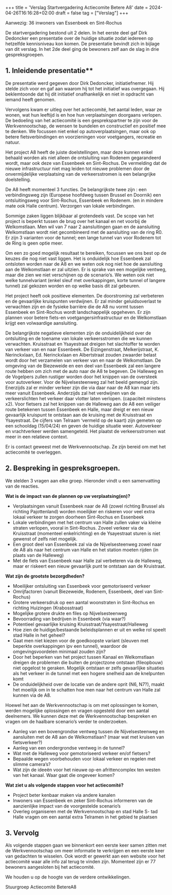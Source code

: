 +++
title = 'Verslag Startvergadering Actiecomite Betere A8'
date = 2024-04-26T16:16:28+02:00
draft = false
tag = ["Verslag"]
+++

Aanwezig: 36 inwoners van Essenbeek en Sint-Rochus

De startvergadering bestond uit 2 delen. In het eerste deel gaf Dirk Dedoncker een presentatie over de huidige situatie zodat iedereen op hetzelfde kennisniveau kon komen. De presentatie bevindt zich in bijlage van dit verslag. 
In het 2de deel ging de bewoners zelf aan de slag in drie gespreksgroepen. 

<h2>1. Inleidende presentatie**</h2>

De presentatie werd gegeven door Dirk Dedoncker, initiatiefnemer. Hij stelde zich voor en gaf aan waarom hij tot het initiatief was overgegaan. Hij beklemtoonde dat hij dit initiatief onafhankelijk en niet in opdracht van iemand heeft genomen. 

Vervolgens kwam er uitleg over het actiecomité, het aantal leden, waar ze wonen, wat hun leeftijd is en hoe hun verplaatsingen doorgaans verlopen. De bedoeling van het actiecomité is een gesprekspartner te zijn voor de Werkvennootschap, de wensen te bundelen en constructief en positief mee te denken. We focussen niet enkel op autoverplaatsingen, maar ook op betere fietsverbindingen en voorzieningen voor voetgangers, recreatie en natuur. 

Het project A8 heeft de juiste doelstellingen, maar deze kunnen enkel behaald worden als niet alleen de ontsluiting van Rodenem gegarandeerd wordt, maar ook deze van Essenbeek en Sint-Rochus. De vermelding dat de nieuwe infrastructuur niet mag leiden tot nieuwe problemen door de onvermijdelijke verplaatsing van de verkeersstromen is een belangrijke doelstelling. 

De A8 heeft momenteel 3 functies. De belangrijkste twee zijn :
een verbindingsweg zijn (Europese hoofdweg tussen Brussel en Doornik) 
een ontsluitingsweg voor Sint-Rochus, Essenbeek en Rodenem. (en in mindere mate ook Halle centrum). 
Verzorgen van lokale verbindingen. 

Sommige zaken liggen blijkbaar al grotendeels vast. De scope van het project is beperkt tussen de brug over het kanaal en net voorbij de Welkomstlaan. Men wil van 7 naar 2 aansluitingen gaan en de aansluiting Welkomstlaan wordt niet gecombineerd met de aansluiting van de ring R0. Er zijn 3 varianten voor de tunnel; een lange tunnel van voor Rodenem tot de Ring is geen optie meer. 

Om een zo goed mogelijk resultaat te bereiken, focussen we ons best op de keuzes die nog niet vast liggen. Het is onduidelijk hoe Essenbeek zal ontsloten worden naar de A8 en we weten ook nog niet hoe de aansluiting aan de Welkomstlaan er zal uitzien. Er is sprake van een mogelijke ventweg, maar die zien we niet verschijnen op de scenario’s. We weten ook niet welke tunnelvariant (enkel sleuf met overkappingen, korte tunnel of langere tunnel) zal gekozen worden en op welke basis dit zal gebeuren. 

Het project heeft ook positieve elementen. De doorstroming zal verbeteren en de gevaarlijke kruispunten verdwijnen. Er zal minder geluidsoverlast te verwachten zijn en de fysieke barrière die de A8 nu vormt tussen Essenbeek en Sint-Rochus wordt landschappelijk opgeheven. Er zijn plannen voor betere fiets-en voetgangersinfrastructuur en de Welkomstlaan krijgt een volwaardige aansluiting. 

De belangrijkste negatieve elementen zijn de onduidelijkheid over de ontsluiting en de toename van lokale verkeersstromen die we kunnen verwachten. Kruisstraat en Ysayestraat dreigen het slachtoffer te worden van verkeer van en naar Essenbeek. De Eizingenstraat, Melkerijstraat, K. Nerinckxlaan, Ed. Nerinckxlaan en Albertstraat zouden zwaarder belast wordt door het verzamelen van verkeer van en naar de Welkomstlaan. De omgeving van de Biezeweide en een deel van Essenbeek zal een langere route hebben om zich met de auto naar de A8 te begeven. De Halleweg en de Vogelpers zullen rustiger worden door het knippen van de oversteek voor autoverkeer. Voor de Nijvelsesteenweg zal het beeld gemengd zijn. Enerzijds zal er minder verkeer zijn die via daar naar de A8 kan maar iets meer vanuit Essenbeek. Anderzijds zal het verdwijnen van de verkeerslichten het verkeer daar vlotter laten verlopen. (capaciteit minstens x2).
Voor fietsers zal het knippen van de Halleweg aan de A8 een veiliger route betekenen tussen Essenbeek en Halle, maar dreigt er een nieuw gevaarlijk kruispunt te ontstaan aan de kruising met de Kruisstraat en Ysayestraat. De cijfers van Telraam ‘vermeld op de kaart) zijn gemeten op een schooldag (15/04/24) en geven de huidige situatie weer. Autoverkeer en vrachtverkeer werden samengeteld. Het plaatst de verkeersstromen wat meer in een relatieve context. 

Er is contact geweest met de Werkvennootschap. Ze zijn bereid om met het actiecomité te overleggen. 

<h2>2. Bespreking in gespreksgroepen.</h2>

We stelden 3 vragen aan elke groep. Hieronder vindt u een samenvatting van de reacties. 

**Wat is de impact van de plannen op uw verplaatsing(en)?**


- Verplaatsingen vanuit Essenbeek naar de A8 (zowel richting Brussel als richting Pajottenland) worden moeilijker en riskeren voor veel extra lokaal verkeer te zorgen doorheen Sint-Rochus en Essenbeek
- Lokale verbindingen met het centrum van Halle zullen vaker via kleine straten verlopen, vooral in Sint-Rochus. Zoveel verkeer via de Kruisstraat (momenteel enkelrichting) en de Ysayestraat sturen is niet gewenst of zelfs niet mogelijk. 
- Een groot deel van Essenbeek zal via de Nijvelsesteenweg zowel naar de A8 als naar het centrum van Halle en het station moeten rijden (in plaats van de Halleweg) 
- Met de fiets van Essenbeek naar Halle zal verbeteren via de Halleweg, maar er riskeert een nieuw gevaarlijk punt te ontstaan aan de Kruistraat. 


**Wat zijn de grootste bezorgdheden?**

- Moeilijker ontsluiting van Essenbeek voor gemotoriseerd verkeer
- Omrijfactoren (vanuit Biezeweide, Rodenem, Essenbeek, deel van Sint-Rochus) 
- Grotere verkeersdruk op een aantal woonstraten in Sint-Rochus en richting Huizingen (Krabosstraat)
- Mogelijke grotere drukte en files op Nijvelsesteenweg 
- Bevoorrading van bedrijven in Essenbeek (via waar?)
- Potentieel gevaarlijke kruising Kruisstraat/Ysayestraat/Halleweg
- Hoe zien de huidige/bestaande beleidsplannen er uit en welke rol speelt stad Halle in het geheel?
- Gaat men niet kiezen voor de goedkoopste variant (sleuven met beperkte overkappingen ipv een tunnel), waardoor de omgevingsvoordelen minimaal zouden zijn?
- Door het beperken van het project tussen Kanaal en Welkomstlaan dreigen de problemen die buiten de projectzone ontstaan (fileopbouw) niet opgelost te geraken. Mogelijk ontstaan er zelfs gevaarlijke situaties als het verkeer in de tunnel met een hogere snelheid aan de knelpunten komt
- De onduidelijkheid over de locatie van de andere oprit (N6, N7?), maakt het moeilijk om in te schatten hoe men naar het centrum van Halle zal kunnen via de A8. 


Hoewel het aan de Werkvennootschap is om met oplossingen te komen, werden mogelijke oplossingen en vragen opgesteld door een aantal deelnemers. We kunnen deze met de Werkvennootschap bespreken en vragen om de haalbare scenario’s verder te onderzoeken. 

- Aanleg van een bovengrondse ventweg tussen de Nijvelsesteenweg en aansluiten met de A8 aan de Welkomstlaan?  (maar wat met kruisen van fietsverkeer?)
- Aanleg van een ondergrondse ventweg in de tunnel?
- Wat met de Halleweg voor gemotoriseerd verkeer en/of fietsers?
- Bepaalde wegen voorbehouden voor lokaal verkeer en regelen met slimme camera’s? 
- Wat zijn de ideeën voor het nieuwe op-en afrittencomplex ten westen van het kanaal. Waar gaat die ongeveer komen? 


**Wat ziet u als volgende stappen voor het actiecomité?**

- Project beter kenbaar maken via andere kanalen
- Inwoners van Essenbeek en zeker Sint-Rochus informeren van de aanzienlijke impact van de voorgestelde scenario’s
- Overleg organiseren met de Werkvennootschap en stad Halle
S- tad Halle vragen om een aantal extra Telramen in het gebied te plaatsen

<h2>3. Vervolg</h2>

Als volgende stappen gaan we binnenkort een eerste keer samen zitten met de Werkvennootschap om meer informatie te verkrijgen en een eerste keer van gedachten te wisselen. Ook wordt er gewerkt aan een website voor het actiecomité waar alle info zal terug te vinden zijn. Momenteel zijn er 77 bewoners aangesloten bij het actiecomité. 

We houden u op de hoogte van de verdere ontwikkelingen. 


Stuurgroep Actiecomité BetereA8
